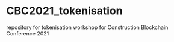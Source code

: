 # CBC2021_tokenisation
repository for tokenisation workshop for Construction Blockchain Conference 2021
